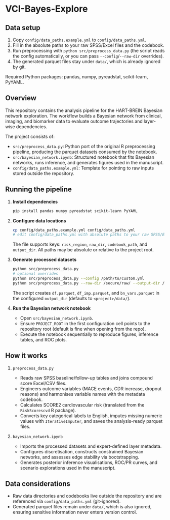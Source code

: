 # VCI-Bayes-Explore

## Data setup

1. Copy `config/data_paths.example.yml` to `config/data_paths.yml`.
2. Fill in the absolute paths to your raw SPSS/Excel files and the codebook.
3. Run preprocessing with `python src/preprocess_data.py` (the script reads the config automatically, or you can pass `--config`/`--raw-dir` overrides).
4. The generated parquet files stay under `data/`, which is already ignored by git.

Required Python packages: pandas, numpy, pyreadstat, scikit-learn, PyYAML.

## Overview

This repository contains the analysis pipeline for the HART-BREIN Bayesian network exploration. The workflow builds a Bayesian network from clinical, imaging, and biomarker data to evaluate outcome trajectories and layer-wise dependencies.

The project consists of:
- `src/preprocess_data.py`: Python port of the original R preprocessing pipeline, producing the parquet datasets consumed by the notebook.
- `src/bayesian_network.ipynb`: Structured notebook that fits Bayesian networks, runs inference, and generates figures used in the manuscript.
- `config/data_paths.example.yml`: Template for pointing to raw inputs stored outside the repository.

## Running the pipeline

1. **Install dependencies**
   ```bash
   pip install pandas numpy pyreadstat scikit-learn PyYAML
   ```
2. **Configure data locations**
   ```bash
   cp config/data_paths.example.yml config/data_paths.yml
   # edit config/data_paths.yml with absolute paths to your raw SPSS/Excel files
   ```
   The file supports keys: `risk_region`, `raw_dir`, `codebook_path`, and `output_dir`. All paths may be absolute or relative to the project root.

3. **Generate processed datasets**
   ```bash
   python src/preprocess_data.py
   # optional overrides
   python src/preprocess_data.py --config /path/to/custom.yml
   python src/preprocess_data.py --raw-dir /secure/raw/ --output-dir /tmp/data
   ```
   The script creates `df.parquet`, `df_imp.parquet`, and `bn_vars.parquet` in the configured `output_dir` (defaults to `<project>/data/`).

4. **Run the Bayesian network notebook**
   - Open `src/bayesian_network.ipynb`.
   - Ensure `PROJECT_ROOT` in the first configuration cell points to the repository root (default is fine when opening from the repo).
   - Execute the notebook sequentially to reproduce figures, inference tables, and ROC plots.

## How it works

1. `preprocess_data.py`
   - Reads raw SPSS baseline/follow-up tables and joins compound score Excel/CSV files.
   - Engineers outcome variables (MACE events, CDR increase, dropout reasons) and harmonises variable names with the metadata codebook.
   - Calculates SCORE2 cardiovascular risk (translated from the `RiskScorescvd` R package).
   - Converts key categorical labels to English, imputes missing numeric values with `IterativeImputer`, and saves the analysis-ready parquet files.

2. `bayesian_network.ipynb`
   - Imports the processed datasets and expert-defined layer metadata.
   - Configures discretisation, constructs constrained Bayesian networks, and assesses edge stability via bootstrapping.
   - Generates posterior inference visualisations, ROC/PR curves, and scenario explorations used in the manuscript.

## Data considerations

- Raw data directories and codebooks live outside the repository and are referenced via `config/data_paths.yml` (git-ignored).
- Generated parquet files remain under `data/`, which is also ignored, ensuring sensitive information never enters version control.
